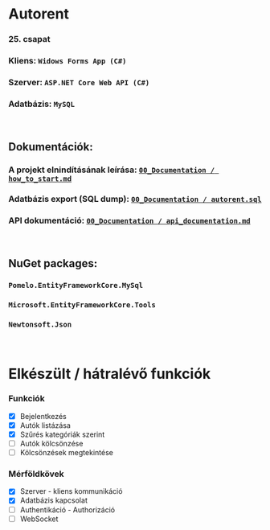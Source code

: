 # Autorent
### 25. csapat

### Kliens: `Widows Forms App (C#)`
### Szerver: `ASP.NET Core Web API (C#)`
### Adatbázis: `MySQL`

<br />

## Dokumentációk:
### A projekt elnindításának leírása: [`00_Documentation / how_to_start.md`](/00_Documentation/how_to_start.md)
### Adatbázis export (SQL dump): [`00_Documentation / autorent.sql`](/00_Documentation/autorent.sql)
### API dokumentáció: [`00_Documentation / api_documentation.md`](/00_Documentation/api_documentation.md)

<br />

## NuGet packages:
### `Pomelo.EntityFrameworkCore.MySql`
### `Microsoft.EntityFrameworkCore.Tools`
### `Newtonsoft.Json`

<br />

# Elkészült / hátralévő funkciók
### Funkciók
- [x] Bejelentkezés
- [x] Autók listázása
- [x] Szűrés kategóriák szerint
- [ ] Autók kölcsönzése
- [ ] Kölcsönzések megtekintése

### Mérföldkövek
- [x] Szerver - kliens kommunikáció
- [x] Adatbázis kapcsolat
- [ ] Authentikáció - Authorizáció
- [ ] WebSocket
